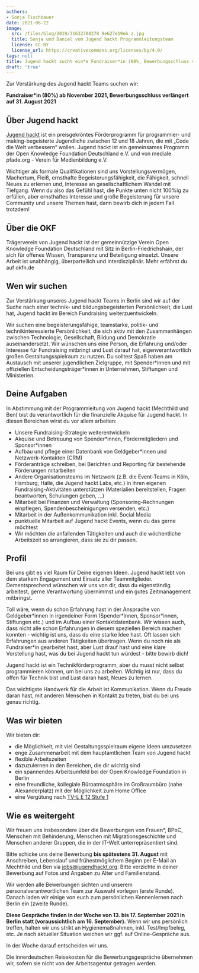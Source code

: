 ```yaml
---
authors:
- Sonja Fischbauer
date: 2021-06-22
image:
  src: /files/blog/2019/31632708378_9e627e19eb_z.jpg
  title: Sonja und Daniel vom Jugend hackt Programmleitungsteam
  license: CC-BY
  license_url: https://creativecommons.org/licenses/by/4.0/
tags: null
title: Jugend hackt sucht ein*e Fundraiser*in (80%, Bewerbungsschluss verlängert auf 31.08.2021)
draft: 'true'
---
```


Zur Verstärkung des Jugend hackt Teams suchen wir:

**Fundraiser*in (80%) ab November 2021, Bewerbungsschluss verlängert auf 31. August 2021**

## Über Jugend hackt

[Jugend hackt](https://jugendhackt.org/) ist ein preisgekröntes Förderprogramm für programmier- und making-begeisterte Jugendliche zwischen 12 und 18 Jahren, die mit „Code die Welt verbessern“ wollen. Jugend hackt ist ein gemeinsames Programm der Open Knowledge Foundation Deutschland e.V. und von mediale pfade.org - Verein für Medienbildung e.V.

Wichtiger als formale Qualifikationen sind uns Vorstellungsvermögen, Machertum, Fleiß, ernsthafte Begeisterungsfähigkeit, die Fähigkeit, schnell Neues zu erlernen und, Interesse an gesellschaftlichem Wandel mit Tiefgang. Wenn du also das Gefühl hast, die Punkte unten nicht 100%ig zu erfüllen, aber ernsthaftes Interesse und große Begeisterung für unsere Community und unsere Themen hast, dann bewirb dich in jedem Fall trotzdem!

## Über die OKF

Trägerverein von Jugend hackt ist der gemeinnützige Verein Open Knowledge Foundation Deutschland mit Sitz in Berlin-Friedrichshain, der sich für offenes Wissen, Transparenz und Beteiligung einsetzt. Unsere Arbeit ist unabhängig, überparteilich und interdisziplinär. Mehr erfährst du auf okfn.de

## Wen wir suchen

Zur Verstärkung unseres Jugend hackt Teams in Berlin sind wir auf der Suche nach einer technik- und bildungsbegeisterten Persönlichkeit, die Lust hat, Jugend hackt im Bereich Fundraising weiterzuentwickeln.

Wir suchen eine begeisterungsfähige, teamstarke, politik- und technikinteressierte Persönlichkeit, die sich aktiv mit den Zusammenhängen zwischen Technologie, Gesellschaft, Bildung und Demokratie auseinandersetzt. Wir wünschen uns eine Person, die Erfahrung und/oder Interesse für Fundraising mitbringt und Lust darauf hat, eigenverantwortlich großen Gestaltungsspielraum zu nutzen. Du solltest Spaß haben am Austausch mit unserer jugendlichen Zielgruppe, mit Spender\*innen und mit offiziellen Entscheidungsträger\*innen in Unternehmen, Stiftungen und Ministerien.

## Deine Aufgaben

In Abstimmung mit der Programmleitung von Jugend hackt (Mechthild und Ben) bist du verantwortlich für die finanzielle Akquise für Jugend hackt.
In diesen Bereichen wirst du vor allem arbeiten:

* Unsere Fundraising-Strategie weiterentwickeln
* Akquise und Betreuung von Spender\*innen, Fördermitgliedern und Sponsor\*innen
* Aufbau und pflege einer Datenbank von Geldgeber*innen und Netzwerk-Kontakten (CRM)
* Förderanträge schreiben, bei Berichten und Reporting für bestehende Förderungen mitarbeiten
* Andere Organisationsteams im Netzwerk (z.B. die Event-Teams in Köln, Hamburg, Halle, die Jugend hackt Labs, etc.) in ihren eigenen Fundraising-Aktivitäten unterstützen (Materialien bereitstellen, Fragen beantworten, Schulungen geben, …)
* Mitarbeit bei Finanzen und Verwaltung (Sponsoring-Rechnungen einpflegen, Spendenbescheinigungen versenden, etc.)
* Mitarbeit in der Außenkommunikation inkl. Social Media
* punktuelle Mitarbeit auf Jugend hackt Events, wenn du das gerne möchtest
* Wir möchten die anfallenden Tätigkeiten und auch die wöchentliche Arbeitszeit so arrangieren, dass sie zu dir passen.

## Profil

Bei uns gibt es viel Raum für Deine eigenen Ideen. Jugend hackt lebt von dem starkem Engagement und Einsatz aller Teammitglieder. Dementsprechend wünschen wir uns von dir, dass du eigenständig arbeitest, gerne Verantwortung übernimmst und ein gutes Zeitmanagement mitbringst.

Toll wäre, wenn du schon Erfahrung hast in der Ansprache von Geldgeber\*innen in irgendeiner Form (Spender\*innen, Sponsor\*innen, Stiftungen etc.) und im Aufbau einer Kontaktdatenbank.
Wir wissen auch, dass nicht alle schon Erfahrungen in diesem speziellen Bereich machen konnten - wichtig ist uns, dass du eine starke Idee hast. Oft lassen sich Erfahrungen aus anderen Tätigkeiten übertragen. Wenn du noch nie als Fundraiser\*in gearbeitet hast, aber Lust drauf hast und eine klare Vorstellung hast, was du bei Jugend hackt tun würdest - bitte bewirb dich!

Jugend hackt ist ein Technikförderprogramm, aber du musst nicht selbst programmieren können, um bei uns zu arbeiten. Wichtig ist nur, dass du offen für Technik bist und Lust daran hast, Neues zu lernen.

Das wichtigste Handwerk für die Arbeit ist Kommunikation. Wenn du Freude daran hast, mit anderen Menschen in Kontakt zu treten, bist du bei uns genau richtig.

## Was wir bieten

Wir bieten dir:

* die Möglichkeit, mit viel Gestaltungsspielraum eigene Ideen umzusetzen
* enge Zusammenarbeit mit dem hauptamtlichen Team von Jugend hackt
* flexible Arbeitszeiten
* dazuzulernen in den Bereichen, die dir wichtig sind
* ein spannendes Arbeitsumfeld bei der Open Knowledge Foundation in Berlin
* eine freundliche, kollegiale Büroatmosphäre im Großraumbüro (nahe Alexanderplatz) mit der Möglichkeit zum Home Office
* eine Vergütung nach [TV-L E 12 Stufe 1](https://oeffentlicher-dienst.info/tv-l/allg/)

## Wie es weitergeht

Wir freuen uns insbesondere über die Bewerbungen von Frauen*, BPoC, Menschen mit Behinderung, Menschen mit Migrationsgeschichte und Menschen anderer Gruppen, die in der IT-Welt unterrepräsentiert sind.

Bitte schicke uns deine Bewerbung **bis spätestens 31. August** mit Anschreiben, Lebenslauf und frühestmöglichem Beginn per E-Mail an Mechthild und Ben via [jobs@jugendhackt.org](mailto:jobs@jugendhackt.org). Bitte verzichte in deiner Bewerbung auf Fotos und Angaben zu Alter und Familienstand.

Wir werden alle Bewerbungen sichten und unserem personalverantwortlichen Team zur Auswahl vorlegen (erste Runde). Danach laden wir einige von euch zum persönlichen Kennenlernen nach Berlin ein (zweite Runde).

**Diese Gespräche finden in der Woche von 13. bis 17. September 2021 in Berlin statt (voraussichtlich am 16. September).**
Wenn wir uns persönlich treffen, halten wir uns strikt an Hygienemaßnahmen, inkl. Test/Impfbeleg, etc. Je nach aktueller Situation weichen wir ggf. auf Online-Gespräche aus.

In der Woche darauf entscheiden wir uns.

Die innerdeutschen Reisekosten für die Bewerbungsgespräche übernehmen wir, sofern sie nicht von der Arbeitsagentur getragen werden.